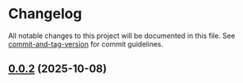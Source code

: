 # Changelog

All notable changes to this project will be documented in this file. See [commit-and-tag-version](https://github.com/absolute-version/commit-and-tag-version) for commit guidelines.

## [0.0.2](https://github.com/embrajs/i18n/compare/v0.0.1...v0.0.2) (2025-10-08)
